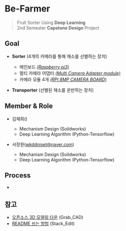 # Be-Farmer
>Fruit Sorter Using **Deep Learning**  
>2nd Semester **Capstone Design** Project

## Goal 
- **Sorter** (4개의 카메라를 통해 채소를 선별하는 장치)
    - 메인보드 [*(Raspberry pi3)*](http://www.devicemart.co.kr/1311414)
    - 멀티 카메라 어댑터 [*(Multi Camera Adapter module)*](http://mechasolution.com/shop/goods/goods_view.php?goodsno=330859&category=046)
    - 카메라 모듈 4개 [*(RPI 8MP CAMERA BOARD)*](http://www.devicemart.co.kr/1077951)
 
- **Transporter** (선별된 채소를 운반하는 장치)

## Member & Role
- 김채희()
    - Mechanism Design (Soildworks)
    - Deep Learning Algorithm (Python-Tensorflow)
    
- 서장원(wkddnjset@naver.com)
    - Mechanism Design (Soildworks)
    - Deep Learning Algorithm (Python-Tensorflow)
    
## Process
- 

## 참고
- [오픈소스 3D 모델링 다운](https://grabcad.com/) (Grab_CAD)
- [README 쓰는 방법](https://stackedit.io/editor) (Stack_Edit)
